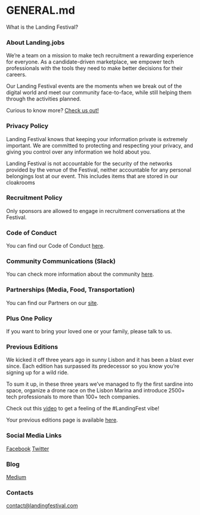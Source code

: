 # GENERAL.md

What is the Landing Festival?

### About Landing.jobs

We’re a team on a mission to make tech recruitment a rewarding experience for everyone. As a candidate-driven marketplace, we empower tech professionals with the tools they need to make better decisions for their careers.

Our Landing Festival events are the moments when we break out of the digital world and meet our community face-to-face, while still helping them through the activities planned.

Curious to know more? [Check us out!](https://landing.jobs?utm_source=github&utm_medium=referral&utm_content=ticket&utm_campaign=festival)

### Privacy Policy

Landing Festival knows that keeping your information private is extremely important. We are committed to protecting and respecting your privacy, and giving you control over any information we hold about you.

Landing Festival is not accountable for the security of the networks provided by the venue of the Festival, neither accountable for any personal belongings lost at our event. This includes items that are stored in our cloakrooms 

### Recruitment Policy

Only sponsors are allowed to engage in recruitment conversations at the Festival.

### Code of Conduct

You can find our Code of Conduct [here](https://landingfestival.com/berlin/code-of-conduct).

### Community Communications (Slack)

You can check more information about the community [here](https://github.com/LandingFestival/FAQ.md/blob/master/6.%20Slack%20Community.md).

### Partnerships (Media, Food, Transportation)

You can find our Partners on our [site](https://landingfestival.com/berlin/about).

### Plus One Policy

If you want to bring your loved one or your family, please talk to us.

### Previous Editions

We kicked it off three years ago in sunny Lisbon and it has been a blast ever since. Each edition has surpassed its predecessor so you know you’re signing up for a wild ride.

To sum it up, in these three years we’ve managed to fly the first sardine into space, organize a drone race on the Lisbon Marina and introduce 2500+ tech professionals to more than 100+ tech companies.

Check out this [video](https://www.youtube.com/watch?v=PD7ZFINKfUk&t=40s) to get a feeling of the #LandingFest vibe!

Your previous editions page is available [here](https://landingfestival.com/berlin/previous-editions).

### Social Media Links

[Facebook](https://www.facebook.com/LandingFestivalPage/) 
[Twitter](https://twitter.com/LandingFest)

### Blog

[Medium](https://medium.com/landingfestival)

### Contacts

contact@landingfestival.com
